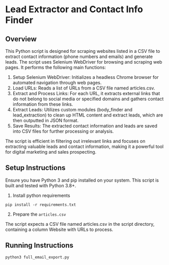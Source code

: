 # Lead Extractor and Contact Info Finder

## Overview

This Python script is designed for scraping websites listed in a CSV file to extract contact information (phone numbers and emails) and generate leads. The script uses Selenium WebDriver for browsing and scraping web pages. It performs the following main functions:

1. Setup Selenium WebDriver: Initializes a headless Chrome browser for automated navigation through web pages.
2. Load URLs: Reads a list of URLs from a CSV file named articles.csv.
3. Extract and Process Links: For each URL, it extracts external links that do not belong to social media or specified domains and gathers contact information from these links.
4. Extract Leads: Utilizes custom modules (body_finder and lead_extraction) to clean up HTML content and extract leads, which are then outputted in JSON format.
5. Save Results: The extracted contact information and leads are saved into CSV files for further processing or analysis.

The script is efficient in filtering out irrelevant links and focuses on extracting valuable leads and contact information, making it a powerful tool for digital marketing and sales prospecting.

## Setup Instructions

Ensure you have Python 3 and pip installed on your system. This script is built and tested with Python 3.8+.

1. Install python requirements
```
pip install -r requirements.txt
```
2. Prepare the `articles.csv`

The script expects a CSV file named articles.csv in the script directory, containing a column Website with URLs to process.


## Running Instructions

```
python3 full_email_export.py
```
